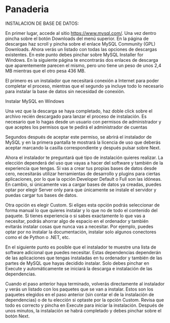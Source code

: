 # Panaderia

INSTALACION DE BASE DE DATOS:

En primer lugar, accede al sitio https://www.mysql.com/.
Una vez dentro pincha sobre el botón Downloads del menú superior.
En la página de descargas haz scroll y pincha sobre el enlace MySQL Community (GPL) Downloads.
Ahora verás un listado con todas las opciones de descargas existentes.
En este punto debes pinchar sobre MySQL Installer for Windows.
En la siguiente página te encontrarás dos enlaces de descarga que aparentemente parecen el mismo, pero uno tiene un peso de unos 2,4 MB mientras que el otro pesa 436 MB.

El primero es un instalador que necesitará conexión a Internet para poder completar el proceso, mientras que el segundo ya incluye todo lo necesario para instalar la base de datos sin necesidad de conexión. 

Instalar MySQL en Windows

Una vez que la descarga se haya completado, haz doble click sobre el archivo recién descargado para lanzar el proceso de instalación. Es necesario que lo hagas desde un usuario con permisos de administrador y que aceptes los permisos que te pedirá el administrador de cuentas

Segundos después de aceptar este permiso, se abrirá el instalador de MySQL y en la primera pantalla te mostrará la licencia de uso que deberás aceptar marcando la casilla correspondiente y después pulsar sobre Next.

Ahora el instalador te preguntará qué tipo de instalación quieres realizar. La elección dependerá del uso que vayas a hacer del software y también de la experiencia que tengas. Si vas a crear tus propias bases de datos desde cero, necesitarás utilizar herramientas de desarrollo y plugins para ciertas aplicaciones, por lo que la opción Developer Default o Full son las idóneas. En cambio, si únicamente vas a cargar bases de datos ya creadas, puedes optar por elegir Server only para que únicamente se instale el servidor y puedas cargar tus bases de datos.

Otra opción es elegir Custom. Si eliges esta opción podrás seleccionar de forma manual lo que quieres instalar y lo que no de todo el contenido del paquete. Si tienes experiencia o si sabes exactamente lo que vas a necesitar, podrás ahorrar algo de espacio en el ordenador y también evitarás instalar cosas que nunca vas a necesitar. Por ejemplo, puedes optar por no instalar la documentación, instalar solo algunos conectores como el de Python o .NET, etc.

En el siguiente punto es posible que el instalador te muestre una lista de software adicional que puedes necesitar. Estas dependencias dependerán de las aplicaciones que tengas instaladas en tu ordenador y también de las partes de MySQL que hayas decidido instalar. Solo debes pinchar en Execute y automáticamente se iniciará la descarga e instalación de las dependencias.

Cuando el paso anterior haya terminado, volverás directamente al instalador y verás un listado con los paquetes que se van a instalar. Estos son los paquetes elegidos en el paso anterior (sin contar el de la instalación de dependencias) o de tu elección si optaste por la opción Custom. Revisa que todo es correcto y pincha en Execute para iniciar la instalación. Después de unos minutos, la instalación se habrá completado y debes pinchar sobre el botón Next.
